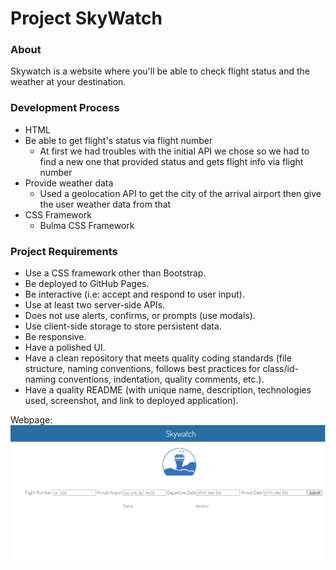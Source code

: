 # Project SkyWatch

### About
Skywatch is a website where you'll be able to check flight status and the weather at your destination.

### Development Process
* HTML
* Be able to get flight's status via flight number
  * At first we had troubles with the initial API we chose so we had to find a new one that provided status and gets flight info via flight number   
* Provide weather data 
  * Used a geolocation API to get the city of the arrival airport then give the user weather data from that
* CSS Framework
  * Bulma CSS Framework 


### Project Requirements
* Use a CSS framework other than Bootstrap.
* Be deployed to GitHub Pages.
* Be interactive (i.e: accept and respond to user input).
* Use at least two server-side APIs.
* Does not use alerts, confirms, or prompts (use modals).
* Use client-side storage to store persistent data.
* Be responsive.
* Have a polished UI.
* Have a clean repository that meets quality coding standards (file structure, naming conventions, follows best practices for class/id-naming conventions, indentation, quality comments, etc.).
* Have a quality README (with unique name, description, technologies used, screenshot, and link to deployed application).

Webpage: ![Screenshot](<images/Screenshot 2023-08-14 213733.png>)
